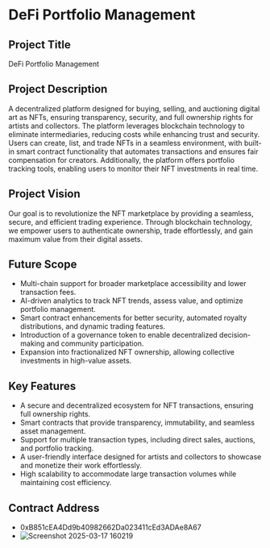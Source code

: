 # DeFi Portfolio Management

## Project Title
DeFi Portfolio Management

## Project Description
A decentralized platform designed for buying, selling, and auctioning digital art as NFTs, ensuring transparency, security, and full ownership rights for artists and collectors. The platform leverages blockchain technology to eliminate intermediaries, reducing costs while enhancing trust and security. Users can create, list, and trade NFTs in a seamless environment, with built-in smart contract functionality that automates transactions and ensures fair compensation for creators. Additionally, the platform offers portfolio tracking tools, enabling users to monitor their NFT investments in real time.

## Project Vision
Our goal is to revolutionize the NFT marketplace by providing a seamless, secure, and efficient trading experience. Through blockchain technology, we empower users to authenticate ownership, trade effortlessly, and gain maximum value from their digital assets.

## Future Scope
- Multi-chain support for broader marketplace accessibility and lower transaction fees.
- AI-driven analytics to track NFT trends, assess value, and optimize portfolio management.
- Smart contract enhancements for better security, automated royalty distributions, and dynamic trading features.
- Introduction of a governance token to enable decentralized decision-making and community participation.
- Expansion into fractionalized NFT ownership, allowing collective investments in high-value assets.

## Key Features
- A secure and decentralized ecosystem for NFT transactions, ensuring full ownership rights.
- Smart contracts that provide transparency, immutability, and seamless asset management.
- Support for multiple transaction types, including direct sales, auctions, and portfolio tracking.
- A user-friendly interface designed for artists and collectors to showcase and monetize their work effortlessly.
- High scalability to accommodate large transaction volumes while maintaining cost efficiency.

## Contract Address
- 0xB851cEA4Dd9b40982662Da023411cEd3ADAe8A67
- ![Screenshot 2025-03-17 160219](https://github.com/user-attachments/assets/40b0bf75-138b-41b0-a025-a2ec9953ad3c)



